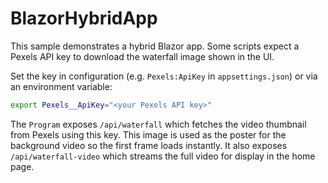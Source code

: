 # BlazorHybridApp

This sample demonstrates a hybrid Blazor app. Some scripts expect a Pexels API key to download the waterfall image shown in the UI.

Set the key in configuration (e.g. `Pexels:ApiKey` in `appsettings.json`) or via an environment variable:

```bash
export Pexels__ApiKey="<your Pexels API key>"
```

The `Program` exposes `/api/waterfall` which fetches the video thumbnail from Pexels using this key. This image is used as the poster for the background video so the first frame loads instantly.
It also exposes `/api/waterfall-video` which streams the full video for display in the home page.
